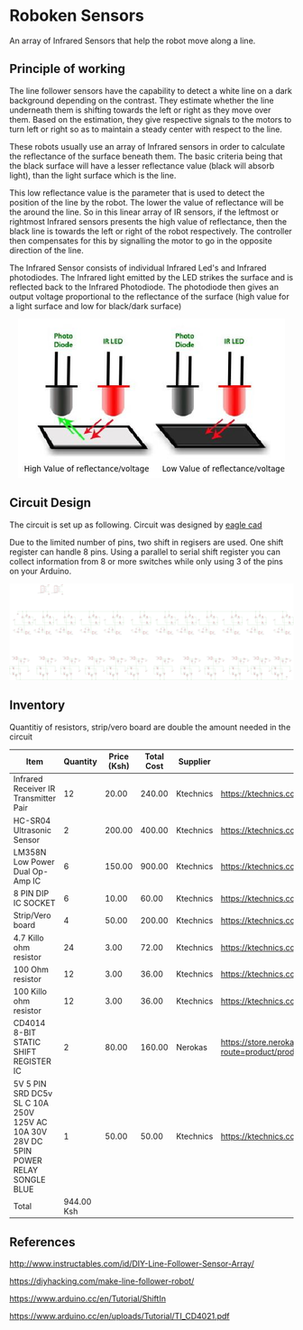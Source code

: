 # Roboken Sensors

An array of Infrared Sensors that help the robot move along a line. 

## Principle of working

The line follower sensors have the capability to detect a white line on a dark background depending on the contrast. They estimate whether the line underneath them is shifting towards the left or right as they move over them. Based on the estimation, they give respective signals to the motors to turn left or right so as to maintain a steady center with respect to the line.

These robots usually use an array of Infrared sensors in order to calculate the reflectance of the surface beneath them. The basic criteria being that the black surface will have a lesser reflectance value (black will absorb light), than the light surface which is the line.

This low reflectance value is the parameter that is used to detect the position of the line by the robot. The lower the value of reflectance will be the around the line. So in this linear array of IR sensors, if the leftmost or rightmost Infrared sensors presents the high value of reflectance, then the black line is towards the left or right of the robot respectively. The controller then compensates for this by signalling the motor to go in the opposite direction of the line. 

The Infrared Sensor consists of individual Infrared Led's and Infrared photodiodes. The Infrared light emitted by the LED strikes the surface and is reflected back to the Infrared Photodiode. The photodiode then gives an output voltage proportional to the reflectance of the surface (high value for a light surface and low for black/dark surface)

<p align="center">
	<img src="./Assets/IRsensor.jpg" />
</p>

## Circuit Design

The circuit is set up as following. Circuit was designed by [eagle cad](https://www.autodesk.com/products/eagle/overview)

Due to the limited number of pins, two shift in regisers are used. One shift register can handle 8 pins. Using a parallel to serial shift register you can collect information from 8 or more switches while only using 3 of the pins on your Arduino.

<p align="center">
	<img src="./Circuit_design/Circuit.png" />
</p>

## Inventory

Quantitiy of resistors, strip/vero board are double the amount needed in the circuit

| Item          | Quantity      | Price (Ksh) | Total Cost | Supplier | Link |
| ------------- |---------------| ------|------------|----------|------|
| Infrared Receiver IR Transmitter Pair | 12 | 20.00 | 240.00 | Ktechnics  | https://ktechnics.com/shop/infrared-receiver-transmitter-pair/ |
| HC-SR04 Ultrasonic Sensor | 2 | 200.00 | 400.00 | Ktechnics  | https://ktechnics.com/shop/hc-sr04-ultrasonic-sensor/ |
| LM358N Low Power Dual Op-Amp IC | 6 | 150.00 | 900.00 | Ktechnics  | https://ktechnics.com/shop/lm358n-low-power-dual-op-amp-ic/ |
| 8 PIN DIP IC SOCKET | 6 | 10.00 | 60.00 | Ktechnics  | https://ktechnics.com/shop/8-pin-dip-ic-socket/ |
| Strip/Vero board | 4 | 50.00 | 200.00 | Ktechnics  | https://ktechnics.com/shop/stripvero-board/ |
| 4.7 Killo ohm resistor | 24 | 3.00 | 72.00 | Ktechnics  | https://ktechnics.com/shop/resistors/ |
| 100 Ohm resistor | 12 | 3.00 | 36.00 | Ktechnics  | https://ktechnics.com/shop/resistors/ |
| 100 Killo ohm resistor | 12 | 3.00 | 36.00 | Ktechnics  | https://ktechnics.com/shop/resistors/ |
| CD4014 8-BIT STATIC SHIFT REGISTER IC | 2 | 80.00 | 160.00 | Nerokas  | https://store.nerokas.co.ke/index.php?route=product/product&product_id=269&search=4014&description=true |
| 5V 5 PIN SRD DC5v SL C 10A 250V 125V AC 10A 30V 28V DC 5PIN POWER RELAY SONGLE BLUE | 1 | 50.00 | 50.00 | Ktechnics  | https://ktechnics.com/shop/5v-5-pin-power-relay-250vac/ |
| Total | 944.00 Ksh |

## References

http://www.instructables.com/id/DIY-Line-Follower-Sensor-Array/

https://diyhacking.com/make-line-follower-robot/

https://www.arduino.cc/en/Tutorial/ShiftIn

https://www.arduino.cc/en/uploads/Tutorial/TI_CD4021.pdf
